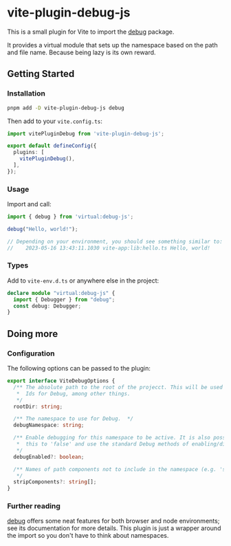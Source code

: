 # vite-plugin-debug-js

This is a small plugin for Vite to import the [debug](https://github.com/debug-js/debug) package.

It provides a virtual module that sets up the namespace based on the path and file name. Because
being lazy is its own reward.

## Getting Started

### Installation

```sh
pnpm add -D vite-plugin-debug-js debug
```

Then add to your `vite.config.ts`:

```typescript
import vitePluginDebug from 'vite-plugin-debug-js';

export default defineConfig({
  plugins: [
    vitePluginDebug(),
  ],
});
```

### Usage

Import and call:

```typescript
import { debug } from 'virtual:debug-js';

debug("Hello, world!");

// Depending on your environment, you should see something similar to:
//    2023-05-16 13:43:11.1030 vite-app:lib:hello.ts Hello, world!
```

### Types

Add to `vite-env.d.ts` or anywhere else in the project:

```typescript
declare module "virtual:debug-js" {
  import { Debugger } from "debug";
  const debug: Debugger;
}
```

## Doing more

### Configuration

The following options can be passed to the plugin:

```typescript
export interface ViteDebugOptions {
  /** The absolute path to the root of the projecct. This will be used to generate
   *  Ids for Debug, among other things.
   */
  rootDir: string;

  /** The namespace to use for Debug.  */
  debugNamespace: string;

  /** Enable debugging for this namespace to be active. It is also possible to set
   *  this to 'false' and use the standard Debug methods of enabling/disabling.
   */
  debugEnabled?: boolean;

  /** Names of path components not to include in the namespace (e.g. 'src')
   */
  stripComponents?: string[];
}
```

### Further reading

[debug](https://github.com/debug-js/debug) offers some neat features for both
browser and node environments; see its documentation for more details. This
plugin is just a wrapper around the import so you don't have to think about namespaces.
